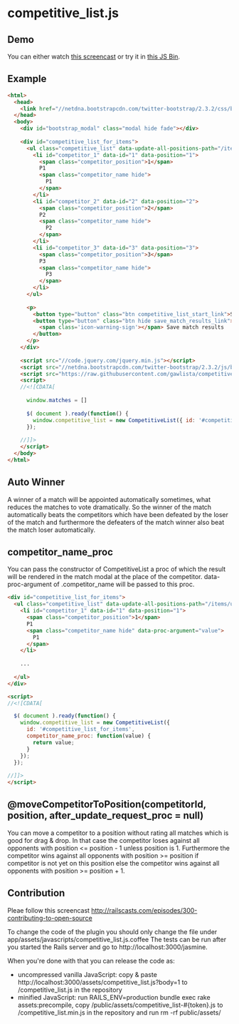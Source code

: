 # competitive_list.js

## Demo

You can either watch [this screencast](https://www.youtube.com/watch?v=UlXJoYn_dek) or try it in [this JS Bin](http://jsbin.com/zobaqa/1/).

## Example

```html
<html>
  <head>
    <link href="//netdna.bootstrapcdn.com/twitter-bootstrap/2.3.2/css/bootstrap-combined.min.css" rel="stylesheet" type="text/css" />
  </head>
  <body>
    <div id="bootstrap_modal" class="modal hide fade"></div>
    
    <div id="competitive_list_for_items">    
      <ul class="competitive_list" data-update-all-positions-path="/items/update_all">
        <li id="competitor_1" data-id="1" data-position="1">
          <span class="competitor_position">1</span>
          P1
          <span class="competitor_name hide">
            P1
          </span>
        </li>
        <li id="competitor_2" data-id="2" data-position="2">
          <span class="competitor_position">2</span>
          P2
          <span class="competitor_name hide">
            P2
          </span>
        </li>
        <li id="competitor_3" data-id="3" data-position="3">
          <span class="competitor_position">3</span>
          P3
          <span class="competitor_name hide">
            P3
          </span>
        </li>
      </ul>
      
      <p>
        <button type="button" class="btn competitive_list_start_link">Sort by round-robin tournament</button>
        <button type="button" class="btn hide save_match_results_link">
          <span class='icon-warning-sign'></span> Save match results
        </button>
      </p>
    </div>
    
    <script src="//code.jquery.com/jquery.min.js"></script>
    <script src="//netdna.bootstrapcdn.com/twitter-bootstrap/2.3.2/js/bootstrap.min.js"></script>
    <script src="https://raw.githubusercontent.com/gawlista/competitive_list.js/master/competitive_list.min.js"></script>
    <script>
    //<![CDATA[
    
      window.matches = []
    
      $( document ).ready(function() {
        window.competitive_list = new CompetitiveList({ id: '#competitive_list_for_items' });
      });
      
    //]]>
    </script>
  </body>
</html>
```

## Auto Winner

A winner of a match will be appointed automatically sometimes, what reduces the matches to vote dramatically.
So the winner of the match automatically beats the competitors which have been defeated by the loser of the match and furthermore the defeaters of the match winner also beat the match loser automatically.

## competitor_name_proc

You can pass the constructor of CompetitiveList a proc of which the result will be rendered in the match modal at the place of the competitor.
data-proc-argument of .competitor_name will be passed to this proc.

```html
<div id="competitive_list_for_items">    
  <ul class="competitive_list" data-update-all-positions-path="/items/update_all">
    <li id="competitor_1" data-id="1" data-position="1">
      <span class="competitor_position">1</span>
      P1
      <span class="competitor_name hide" data-proc-argument="value">
        P1
      </span>
    </li>
    
    ...
    
  </ul>
</div>

<script>
//<![CDATA[

  $( document ).ready(function() {
    window.competitive_list = new CompetitiveList({
      id: '#competitive_list_for_items',
      competitor_name_proc: function(value) {
        return value;
      }
    });
  });
  
//]]>
</script>
```

## @moveCompetitorToPosition(competitorId, position, after_update_request_proc = null)

You can move a competitor to a position without rating all matches which is good for drag & drop.
In that case the competitor loses against all opponents with position <= position - 1 unless position is 1.
Furthermore the competitor wins against all opponents with position >= position if competitor is not yet on this position else the competitor wins against all opponents with position >= position + 1.

## Contribution

Pleae follow this screencast http://railscasts.com/episodes/300-contributing-to-open-source

To change the code of the plugin you should only change the file under app/assets/javascripts/competitive_list.js.coffee
The tests can be run after you started the Rails server and go to http://localhost:3000/jasmine.

When you're done with that you can release the code as:

* uncompressed vanilla JavaScript: copy & paste http://localhost:3000/assets/competitive_list.js?body=1 to /competitive_list.js in the repository
* minified JavaScript: run RAILS_ENV=production bundle exec rake assets:precompile, copy /public/assets/competitive_list-#{token}.js to /competitive_list.min.js in the repository and run rm -rf public/assets/

